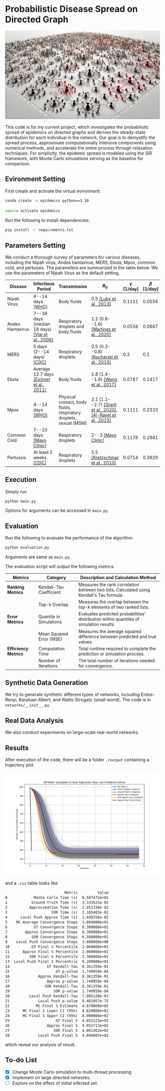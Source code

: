 # Probabilistic Disease Spread on Directed Graph

![header](./header.png)

This code is for my current project, which investigates the probabilistic spread of epidemics on directed graphs and derives the steady-state distribution for each individual in the network. Our goal is to demystify the spread process, approximate computationally intensive components using numerical methods, and accelerate the entire process through relaxation techniques. For simplicity, the epidemic spread is modeled using the SIR framework, with Monte Carlo simulations serving as the baseline for comparison.

## Evironment Setting

First create and activate the virtual evironment:

```bash
conda create -n epidemics python==3.10

source activate epidemics
```


Run the following to install dependencies:

```bash
pip install -r requirements.txt
```

## Parameters Setting 
We conduct a thorough survey of parameters for various diseases, including the Nipah virus, Andes hantavirus, MERS, Ebola, Mpox, common cold, and pertussis. The parameters are summarized in the table below. We use the parameters of Nipah Virus as the default setting. 

| **Disease**              | **Infectious Period**                                                                     | **Transmission**                                   | **$R_0$**                                                                                                                                             | **$\gamma$ [1/day]** | **$\beta$ [1/day]** |
|-------------------------|-------------------------------------------------------------------------------------------|--------------------------------------------------|-------------------------------------------------------------------------------------------------------------------------------------------------------|----------------------|---------------------|
| Nipah Virus             | 4--14 days [[WHO]](https://www.who.int/news-room/fact-sheets/)                            | Body fluids                                       | 0.5 [[Luby et al., 2013]](https://doi.org/10.1016/j.antiviral.2013.07.011)                                                                            | 0.1111               | 0.0556              |
| Andes Hantavirus        | 7--39 days (median 18 days) [[Vial et al., 2006]](https://doi.org/10.3201/eid1208.051127) | Respiratory droplets and body fluids             | 1.2 (0.8--1.6) [[Martínez et al., 2020]](https://www.nejm.org/doi/full/10.1056/NEJMoa2009040)                                                         | 0.0556               | 0.0667              |
| MERS                    | 5 days (2--14 days) [[CDC]](https://www.cdc.gov/)                                         | Respiratory droplets                              | 0.5 (0.3--0.8) [[Kucharski et al., 2015]](https://www.eurosurveillance.org/content/10.2807/1560-7917.ES2015.20.25.21167)                              | 0.2                  | 0.1                 |
| Ebola                   | Average 12.7 days [[Eichner et al., 2011]](https://doi.org/10.1016/j.phrp.2011.04.001)    | Body fluids                                       | 1.8 (1.4--1.8) [[Wong et al., 2017]](https://doi.org/10.1017/S0950268817000164)                                                                       | 0.0787               | 0.1417              |
| Mpox                    | 4--14 days [[WHO]](https://www.who.int/news-room/fact-sheets/)                            | Physical contact, body fluids, respiratory droplets, sexual (MSM) | 2.1 (1.1--2.7) [[Grant et al., 2020]](https://doi.org/10.2471/BLT.19.242347), [[Al-Raeei et al., 2023]](https://doi.org/10.1097/MS9.0000000000000229) | 0.1111               | 0.2333              |
| Common Cold             | 7--10 days [[Mayo Clinic]](https://www.mayoclinic.org/)                                   | Respiratory droplets                              | 2--3 [[Mayo Clinic]](https://www.mayoclinic.org/)                                                                                                     | 0.1176               | 0.2941              |
| Pertussis               | At least 2 weeks [[CDC]](https://www.cdc.gov/)                                            | Respiratory droplets                              | 5.5 [[Kretzschmar et al., 2010]](https://doi.org/10.1371/journal.pmed.1000291)                                                                        | 0.0714               | 0.3929              |
## Execution

Simply run 

```bash
python main.py
```

Options for arguments can be accessed in `main.py`.

## Evaluation
Run the following to evaluate the performance of the algorithm:

```bash
python evaluation.py
```

Arguments are same as `main.py`.

The evaluation script will output the following metrics:

| **Metrics**         | **Category**        | **Description and Calculation Method**                                            |
|----------------------|---------------------|-----------------------------------------------------------------------------------|
| **Ranking Metrics**  | Kendall-Tau Coefficient | Measures the rank correlation between two lists. Calculated using Kendall's Tau formula. |
|                      | Top-k Overlap       | Measures the overlap between the top-k elements of two ranked lists.              |
| **Error Metrics**    | Quantile in Simulations | Evaluates predicted probabilities' distribution within quantiles of simulation results. |
|                      | Mean Squared Error (MSE) | Measures the average squared difference between predicted and true values.         |
| **Efficiency Metrics** | Computation Time   | Total runtime required to complete the prediction or simulation process.          |
|                      | Number of Iterations | The total number of iterations needed for convergence.                            |

## Synthetic Data Generation
We try to generate synthetic different types of networks, including Erdos-Renyi, Barabasi-Albert, and Watts-Strogatz (small world). The code is in `networks/__init__.py`.

## Real Data Analysis
We also conduct experiments on large-scale real-world networks.


## Results

After execution of the code, there will be a folder `./output` containing a trajectory plot

![sir_trajectories](./output/demo.png)

and a `.csv` table looks like

```
                           Metric         Value
0            Monte Carlo Time (s)  8.587472e+01
1           Ground Truth Time (s)  3.333521e-02
2          Approximation Time (s)  2.951336e-02
3                    SOR Time (s)  2.105403e-02
4      Local Push Approx Time (s)  1.649356e-02
5    MC Average Convergence Steps  3.094000e+01
6            GT Convergence Steps  8.300000e+01
7        Approx Convergence Steps  8.300000e+01
8           SOR Convergence Steps  6.500000e+01
9    Local Push Convergence Steps  3.000000e+00
10          GT Final S Percentile  2.060000e+01
11      Approx Final S Percentile  2.060000e+01
12         SOR Final S Percentile  3.380000e+01
13  Local Push Final S Percentile  9.200000e+01
14                 GT Kendall-Tau  8.361359e-01
15                     GT p-value  1.740959e-84
16             Approx Kendall-Tau  8.361359e-01
17                 Approx p-value  1.740959e-84
18                SOR Kendall-Tau  8.361359e-01
19                    SOR p-value  1.740959e-84
20         Local Push Kendall-Tau  7.985120e-01
21             Local Push p-value  9.481057e-75
22            MC Final S Estimate  4.870860e+02
23      MC Final S Lower CI (95%)  4.820000e+02
24      MC Final S Upper CI (95%)  4.900000e+02
25                     GT Final S  4.852123e+02
26                 Approx Final S  4.852713e+02
27                    SOR Final S  4.861262e+02
28             Local Push Final S  4.896007e+02
```

which reveal our analysis of result.



## To-do List

- [x] Change Monte Carlo simulation to multi-thread processing.
- [x] Implement on large directed networks.
- [ ] Explore on the effect of initial infected set.